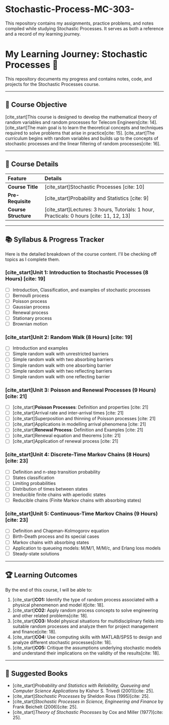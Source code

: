 # Stochastic-Process-MC-303-
This repository contains my assignments, practice problems, and notes compiled while studying Stochastic Processes. It serves as both a reference and a record of my learning journey.

# My Learning Journey: Stochastic Processes 🎲

This repository documents my progress and contains notes, code, and projects for the Stochastic Processes course.

---

## 🎯 Course Objective

[cite_start]This course is designed to develop the mathematical theory of random variables and random processes for Telecom Engineers[cite: 14]. [cite_start]The main goal is to learn the theoretical concepts and techniques required to solve problems that arise in practice[cite: 15]. [cite_start]The curriculum begins with random variables and builds up to the concepts of stochastic processes and the linear filtering of random processes[cite: 16].

---

## 📝 Course Details

| Feature | Details |
| :--- | :--- |
| **Course Title** | [cite_start]Stochastic Processes [cite: 10] |
| **Pre-Requisite** | [cite_start]Probability and Statistics [cite: 9] |
| **Course Structure**| [cite_start]Lectures: 3 hours, Tutorials: 1 hour, Practicals: 0 hours [cite: 11, 12, 13] |

---

## 📚 Syllabus & Progress Tracker

Here is the detailed breakdown of the course content. I'll be checking off topics as I complete them.

### [cite_start]Unit 1: Introduction to Stochastic Processes (8 Hours) [cite: 19]
- [ ] Introduction, Classification, and examples of stochastic processes
- [ ] Bernoulli process
- [ ] Poisson process
- [ ] Gaussian process
- [ ] Renewal process
- [ ] Stationary process
- [ ] Brownian motion

### [cite_start]Unit 2: Random Walk (8 Hours) [cite: 19]
- [ ] Introduction and examples
- [ ] Simple random walk with unrestricted barriers
- [ ] Simple random walk with two absorbing barriers
- [ ] Simple random walk with one absorbing barrier
- [ ] Simple random walk with two reflecting barriers
- [ ] Simple random walk with one reflecting barrier

### [cite_start]Unit 3: Poisson and Renewal Processes (9 Hours) [cite: 21]
- [ ] [cite_start]**Poisson Processes**: Definition and properties [cite: 21]
- [ ] [cite_start]Arrival rate and inter-arrival times [cite: 21]
- [ ] [cite_start]Superposition and thinning of Poisson processes [cite: 21]
- [ ] [cite_start]Applications in modelling arrival phenomena [cite: 21]
- [ ] [cite_start]**Renewal Process**: Definition and Examples [cite: 21]
- [ ] [cite_start]Renewal equation and theorems [cite: 21]
- [ ] [cite_start]Application of renewal process [cite: 21]

### [cite_start]Unit 4: Discrete-Time Markov Chains (8 Hours) [cite: 23]
- [ ] Definition and n-step transition probability
- [ ] States classification
- [ ] Limiting probabilities
- [ ] Distribution of times between states
- [ ] Irreducible finite chains with aperiodic states
- [ ] Reducible chains (Finite Markov chains with absorbing states)

### [cite_start]Unit 5: Continuous-Time Markov Chains (9 Hours) [cite: 23]
- [ ] Definition and Chapman-Kolmogorov equation
- [ ] Birth-Death process and its special cases
- [ ] Markov chains with absorbing states
- [ ] Application to queueing models: M/M/1, M/M/c, and Erlang loss models
- [ ] Steady-state solutions

---

## 🏆 Learning Outcomes

By the end of this course, I will be able to:

1.  [cite_start]**CO1:** Identify the type of random process associated with a physical phenomenon and model it[cite: 18].
2.  [cite_start]**CO2:** Apply random process concepts to solve engineering and other related problems[cite: 18].
3.  [cite_start]**CO3:** Model physical situations for multidisciplinary fields into suitable random processes and analyze them for project management and finance[cite: 18].
4.  [cite_start]**CO4:** Use computing skills with MATLAB/SPSS to design and analyze different stochastic processes[cite: 18].
5.  [cite_start]**CO5:** Critique the assumptions underlying stochastic models and understand their implications on the validity of the results[cite: 18].

---

## 📖 Suggested Books

-   [cite_start]*Probability and Statistics with Reliability, Queueing and Computer Science Applications* by Kishor S. Trivedi (2001)[cite: 25].
-   [cite_start]*Stochastic Processes* by Sheldon Ross (1995)[cite: 25].
-   [cite_start]*Stochastic Processes in Science, Engineering and Finance* by Frank Beichelt (2006)[cite: 25].
-   [cite_start]*Theory of Stochastic Processes* by Cox and Miller (1977)[cite: 25].

